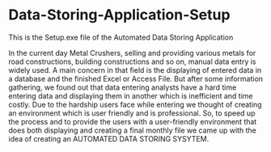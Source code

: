 # Data-Storing-Application-Setup
This is the Setup.exe file of the Automated Data Storing Application

In the current day Metal Crushers, selling and providing various metals for road 
constructions, building constructions and so on, manual data entry is widely used. 
A main concern in that field is the displaying of entered data in a database and the 
finished Excel or Access File. But after some information gathering, we found out 
that data entering analysts have a hard time entering data and displaying them in 
another which is inefficient and time costly. Due to the hardship users face while 
entering we thought of creating an environment which is user friendly and is 
professional. So, to speed up the process and to provide the users with a user-friendly environment that does both displaying and creating a final monthly file we 
came up with the idea of creating an AUTOMATED DATA STORING SYSYTEM.

